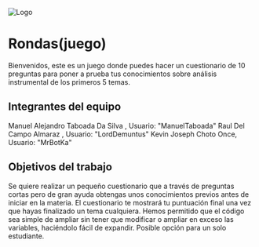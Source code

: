 ![Logo](https://user-images.githubusercontent.com/61472188/119862756-1f96db80-bf19-11eb-9ae8-04c8c560cd4b.png)

# Rondas(juego)
Bienvenidos, este es un juego donde puedes hacer un cuestionario de 10 preguntas para poner a prueba tus conocimientos sobre análisis instrumental de los primeros 5 temas.


## Integrantes del equipo
Manuel Alejandro Taboada Da Silva , Usuario: "ManuelTaboada"
Raul Del Campo Almaraz , Usuario: "LordDemuntus"
Kevin Joseph Choto Once, Usuario: "MrBotKa"
## Objetivos del trabajo
Se quiere realizar un pequeño cuestionario que a través de preguntas cortas pero de gran ayuda obtengas unos conocimientos previos antes de iniciar en la materia.
El cuestionario te mostrará tu puntuación final una vez que hayas finalizado un tema cualquiera.
Hemos permitido que el código sea simple de ampliar sin tener que modificar o ampliar en exceso las variables, haciéndolo fácil de expandir.
Posible opción para un solo estudiante.
